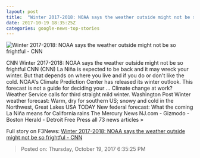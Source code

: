 ```yaml
---
layout: post
title:  "Winter 2017-2018: NOAA says the weather outside might not be so frightful - CNN"
date: 2017-10-19 18:35:25Z
categories: google-news-top-stories
---
```


![Winter 2017-2018: NOAA says the weather outside might not be so frightful - CNN](http://cdn.cnn.com/cnnnext/dam/assets/171019122413-winter-temperature-outlook-no-legend-super-tease.jpg)

CNN Winter 2017-2018: NOAA says the weather outside might not be so frightful CNN (CNN) La Niña is expected to be back and it may wreck your winter. But that depends on where you live and if you do or don't like the cold. NOAA's Climate Prediction Center has released its winter outlook. This forecast is not a guide for deciding your ... Climate change at work? Weather Service calls for third straight mild winter. Washington Post Winter weather forecast: Warm, dry for southern US; snowy and cold in the Northwest, Great Lakes USA TODAY New federal forecast: What the coming La Niña means for California rains The Mercury News NJ.com - Gizmodo - Boston Herald - Detroit Free Press all 73 news articles »


Full story on F3News: [Winter 2017-2018: NOAA says the weather outside might not be so frightful - CNN](http://www.f3nws.com/n/FbeQED)

> Posted on: Thursday, October 19, 2017 6:35:25 PM

